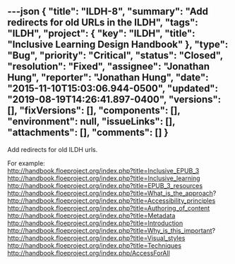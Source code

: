 ---json
{
  "title": "ILDH-8",
  "summary": "Add redirects for old URLs in the ILDH",
  "tags": "ILDH",
  "project": {
    "key": "ILDH",
    "title": "Inclusive Learning Design Handbook"
  },
  "type": "Bug",
  "priority": "Critical",
  "status": "Closed",
  "resolution": "Fixed",
  "assignee": "Jonathan Hung",
  "reporter": "Jonathan Hung",
  "date": "2015-11-10T15:03:06.944-0500",
  "updated": "2019-08-19T14:26:41.897-0400",
  "versions": [],
  "fixVersions": [],
  "components": [],
  "environment": null,
  "issueLinks": [],
  "attachments": [],
  "comments": []
}
---
Add redirects for old ILDH urls.

For example:\
<http://handbook.floeproject.org/index.php?title=Inclusive_EPUB_3>\
<http://handbook.floeproject.org/index.php?title=Inclusive_learning>\
<http://handbook.floeproject.org/index.php?title=EPUB_3_resources>\
<http://handbook.floeproject.org/index.php?title=What_is_the_approach>?\
<http://handbook.floeproject.org/index.php?title=Accessibility_principles>\
<http://handbook.floeproject.org/index.php?title=Authoring_of_content>\
<http://handbook.floeproject.org/index.php?title=Metadata>\
<http://handbook.floeproject.org/index.php?title=Introduction>\
<http://handbook.floeproject.org/index.php?title=Why_is_this_important>?\
<http://handbook.floeproject.org/index.php?title=Visual_styles>\
<http://handbook.floeproject.org/index.php?title=Techniques>\
<http://handbook.floeproject.org/index.php/AccessForAll>

        